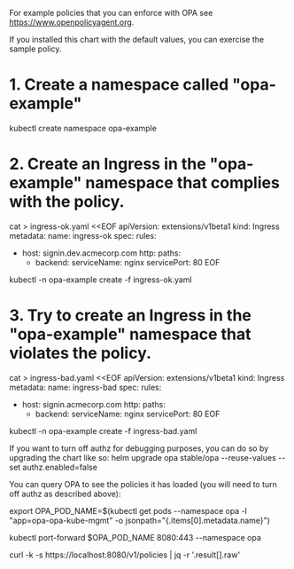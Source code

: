 For example policies that you can enforce with OPA see https://www.openpolicyagent.org.

If you installed this chart with the default values, you can exercise the sample policy.

# 1. Create a namespace called "opa-example"

kubectl create namespace opa-example

# 2. Create an Ingress in the "opa-example" namespace that complies with the policy.

cat > ingress-ok.yaml <<EOF
apiVersion: extensions/v1beta1
kind: Ingress
metadata:
  name: ingress-ok
spec:
  rules:
  - host: signin.dev.acmecorp.com
    http:
      paths:
      - backend:
          serviceName: nginx
          servicePort: 80
EOF

kubectl -n opa-example create -f ingress-ok.yaml

# 3. Try to create an Ingress in the "opa-example" namespace that violates the policy.

cat > ingress-bad.yaml <<EOF
apiVersion: extensions/v1beta1
kind: Ingress
metadata:
  name: ingress-bad
spec:
  rules:
  - host: signin.acmecorp.com
    http:
      paths:
      - backend:
          serviceName: nginx
          servicePort: 80
EOF

kubectl -n opa-example create -f ingress-bad.yaml

If you want to turn off authz for debugging purposes, you can do so by upgrading the chart like so:
helm upgrade opa stable/opa --reuse-values --set authz.enabled=false

You can query OPA to see the policies it has loaded (you will need to turn off authz as described above):

export OPA_POD_NAME=$(kubectl get pods --namespace opa -l "app=opa-opa-kube-mgmt" -o jsonpath="{.items[0].metadata.name}")

kubectl port-forward $OPA_POD_NAME 8080:443 --namespace opa

curl -k -s https://localhost:8080/v1/policies | jq -r '.result[].raw'
